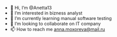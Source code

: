 - 👋 Hi, I’m @Anetta13
- 👀 I’m interested in bizness analyst
- 🌱 I’m currently learning manual software testing
- 💞️ I’m looking to collaborate on IT company
- 📫 How to reach me anna.moxoreva@mail.ru

<!---
Moxoreva/ is a ✨ special ✨ repository because its `README.md` (this file) appears on your GitHub profile.
You can click the Preview link to take a look at your changes.
--->
